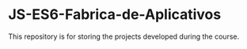 # JS-ES6-Fabrica-de-Aplicativos
This repository is for storing the projects developed during the course.
